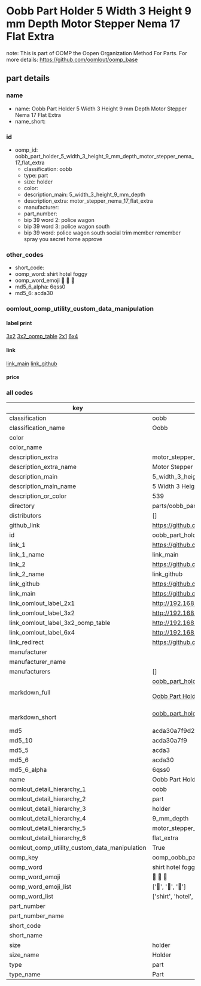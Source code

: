 # Oobb Part Holder 5 Width 3 Height 9 mm Depth Motor Stepper Nema 17 Flat Extra  

note: This is part of OOMP the Oopen Organization Method For Parts. For more details: https://github.com/oomlout/oomp_base

##  part details
  







### name
* name: Oobb Part Holder 5 Width 3 Height 9 mm Depth Motor Stepper Nema 17 Flat Extra
* name_short: 
### id
* oomp_id: oobb_part_holder_5_width_3_height_9_mm_depth_motor_stepper_nema_17_flat_extra
  * classification: oobb
  * type: part
  * size: holder
  * color: 
  * description_main: 5_width_3_height_9_mm_depth
  * description_extra: motor_stepper_nema_17_flat_extra
  * manufacturer: 
  * part_number: 
  * bip 39 word 2: police wagon
  * bip 39 word 3: police wagon south
  * bip 39 word: police wagon south social trim member remember spray you secret home approve

### other_codes
* short_code: 
* oomp_word: shirt hotel foggy
* oomp_word_emoji :shirt: :hotel: :foggy:
* md5_6_alpha: 6qss0
* md5_6: acda30






### oomlout_oomp_utility_custom_data_manipulation
#### label print
[3x2](http://192.168.1.245:1112/?label=oomp%206qss0)
[3x2_oomp_table](http://192.168.1.108:1112/?label=oomp%206qss0)
[2x1](http://192.168.1.242:1112/?label=oomp%206qss0)
[6x4](http://192.168.1.55:1112/?label=oomp%206qss0)    

#### link

[link_main](https://github.com/oomlout/oomlout_oomp_version_1_messy/tree/main/parts/oobb_part_holder_5_width_3_height_9_mm_depth_motor_stepper_nema_17_flat_extra) [link_github](https://github.com/oomlout/oomlout_oomp_version_1_messy/tree/main/parts/oobb_part_holder_5_width_3_height_9_mm_depth_motor_stepper_nema_17_flat_extra)                             

#### price







### all codes 
| key | value |  
| --- | --- |  
| classification | oobb |  
| classification_name | Oobb |  
| color |  |  
| color_name |  |  
| description_extra | motor_stepper_nema_17_flat_extra |  
| description_extra_name | Motor Stepper Nema 17 Flat Extra |  
| description_main | 5_width_3_height_9_mm_depth |  
| description_main_name | 5 Width 3 Height 9 mm Depth |  
| description_or_color | 539 |  
| directory | parts/oobb_part_holder_5_width_3_height_9_mm_depth_motor_stepper_nema_17_flat_extra |  
| distributors | [] |  
| github_link | https://github.com/oomlout/oomlout_oomp_part_src/tree/main/parts/oobb_part_holder_5_width_3_height_9_mm_depth_motor_stepper_nema_17_flat_extra |  
| id | oobb_part_holder_5_width_3_height_9_mm_depth_motor_stepper_nema_17_flat_extra |  
| link_1 | https://github.com/oomlout/oomlout_oomp_version_1_messy/tree/main/parts/oobb_part_holder_5_width_3_height_9_mm_depth_motor_stepper_nema_17_flat_extra |  
| link_1_name | link_main |  
| link_2 | https://github.com/oomlout/oomlout_oomp_version_1_messy/tree/main/parts/oobb_part_holder_5_width_3_height_9_mm_depth_motor_stepper_nema_17_flat_extra |  
| link_2_name | link_github |  
| link_github | https://github.com/oomlout/oomlout_oomp_version_1_messy/tree/main/parts/oobb_part_holder_5_width_3_height_9_mm_depth_motor_stepper_nema_17_flat_extra |  
| link_main | https://github.com/oomlout/oomlout_oomp_version_1_messy/tree/main/parts/oobb_part_holder_5_width_3_height_9_mm_depth_motor_stepper_nema_17_flat_extra |  
| link_oomlout_label_2x1 | http://192.168.1.242:1112/?label=oomp%206qss0 |  
| link_oomlout_label_3x2 | http://192.168.1.245:1112/?label=oomp%206qss0 |  
| link_oomlout_label_3x2_oomp_table | http://192.168.1.108:1112/?label=oomp%206qss0 |  
| link_oomlout_label_6x4 | http://192.168.1.55:1112/?label=oomp%206qss0 |  
| link_redirect | https://github.com/oomlout/oomlout_oomp_version_1_messy/tree/main/parts/oobb_part_holder_5_width_3_height_9_mm_depth_motor_stepper_nema_17_flat_extra |  
| manufacturer |  |  
| manufacturer_name |  |  
| manufacturers | [] |  
| markdown_full | [oobb_part_holder_5_width_3_height_9_mm_depth_motor_stepper_nema_17_flat_extra](none)<br>[](none)<br>[Oobb Part Holder 5 Width 3 Height 9 Mm Depth Motor Stepper Nema 17 Flat Extra](none)<br><br> |  
| markdown_short | [oobb_part_holder_5_width_3_height_9_mm_depth_motor_stepper_nema_17_flat_extra](none)<br><br> |  
| md5 | acda30a7f9d2f6b62b745cdfa07d953d |  
| md5_10 | acda30a7f9 |  
| md5_5 | acda3 |  
| md5_6 | acda30 |  
| md5_6_alpha | 6qss0 |  
| name | Oobb Part Holder 5 Width 3 Height 9 mm Depth Motor Stepper Nema 17 Flat Extra |  
| oomlout_detail_hierarchy_1 | oobb |  
| oomlout_detail_hierarchy_2 | part |  
| oomlout_detail_hierarchy_3 | holder |  
| oomlout_detail_hierarchy_4 | 9_mm_depth |  
| oomlout_detail_hierarchy_5 | motor_stepper_nema_17 |  
| oomlout_detail_hierarchy_6 | flat_extra |  
| oomlout_oomp_utility_custom_data_manipulation | True |  
| oomp_key | oomp_oobb_part_holder_5_width_3_height_9_mm_depth_motor_stepper_nema_17_flat_extra |  
| oomp_word | shirt hotel foggy |  
| oomp_word_emoji | :shirt: :hotel: :foggy: |  
| oomp_word_emoji_list | [':shirt:', ':hotel:', ':foggy:'] |  
| oomp_word_list | ['shirt', 'hotel', 'foggy'] |  
| part_number |  |  
| part_number_name |  |  
| short_code |  |  
| short_name |  |  
| size | holder |  
| size_name | Holder |  
| type | part |  
| type_name | Part |  
